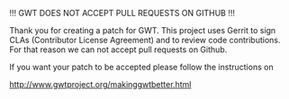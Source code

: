 !!! GWT DOES NOT ACCEPT PULL REQUESTS ON GITHUB !!!

Thank you for creating a patch for GWT. This project uses Gerrit
to sign CLAs (Contributor License Agreement) and to review
code contributions. For that reason we can not accept pull requests
on Github.


If you want your patch to be accepted please follow the instructions on

http://www.gwtproject.org/makinggwtbetter.html
